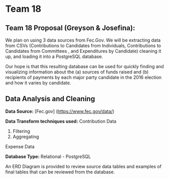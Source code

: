 # Team 18 
## Team 18 Proposal (Greyson & Josefina):

We plan on using 3 data sources from Fec.Gov. We will be extracting data from CSVs (Contributions to Candidates from Individuals, Contributions to Candidates from Committees , and Expenditures by Candidate) cleaning it up, and loading it into a PostgreSQL database.


Our hope is that this resulting database can be used for quickly finding and visualizing information about the (a) sources of funds raised and (b) recipients of payments by each major party candidate in the 2016 election and how it varies by candidate.

## Data Analysis and Cleaning

**Data Source:** [Fec.gov] (https://www.fec.gov/data/)

**Data Transform techniques used:**
Contribution Data
 1. Filtering 
 2. Aggregating

Expense Data

**Database Type:** Relational - PostgreSQL

An ERD Diagram is provided to review source data tables and examples of final tables that can be reviewed from the database. 
